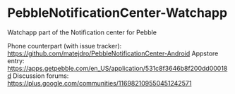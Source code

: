 PebbleNotificationCenter-Watchapp
=================================

Watchapp part of the Notification center for Pebble

Phone counterpart (with issue tracker): https://github.com/matejdro/PebbleNotificationCenter-Android
Appstore entry: https://apps.getpebble.com/en_US/application/531c8f3646b8f200dd00018d
Discussion forums: https://plus.google.com/communities/116982109550451242571